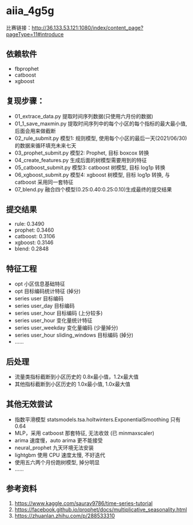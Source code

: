 # aiia_4g5g

比赛链接：http://36.133.53.121:1080/index/content_page?pageType=11#introduce


## 依赖软件

- fbprophet
- catboost
- xgboost

## 复现步骤：

- 01_extrace_data.py       提取时间序列数据(只使用六月份的数据)
- 01_1_save_maxmin.py      提取时间序列中的每个小区的每个指标的最大最小值, 后面会用来做截断
- 02_rule_submit.py        模型1: 规则模型, 使用每个小区的最后一天(2021/06/30)的数据来循环填充未来七天
- 03_prophet_submit.py     模型2: Prophet, 目标 boxcox 转换
- 04_create_features.py    生成后面的树模型需要用到的特征
- 05_catboost_submit.py    模型3: catboost 树模型, 目标 log1p 转换
- 06_xgboost_submit.py     模型4: xgboost 树模型, 目标 log1p 转换, 与 catboost 采用同一套特征
- 07_blend.py              融合四个模型(0.25:0.40:0.25:0.10)生成最终的提交结果

## 提交结果

- rule: 0.3490
- prophet: 0.3460
- catboost: 0.3106
- xgboost: 0.3146
- blend: 0.2848

## 特征工程

- opt 小区信息基础特征
- opt 目标编码统计特征 (掉分)
- series user 目标编码
- series user_day 目标编码
- series user_hour 目标编码 (上分较多)
- series user_hour 变化量统计特征
- series user_weekday 变化量编码 (少量掉分)
- series user_hour sliding_windows 目标编码 (掉分)
- ......

## 后处理

- 流量类指标截断到小区历史的 0.8x最小值，1.2x最大值
- 其他指标截断到小区历史的 1.0x最小值, 1.0x最大值

## 其他无效尝试

- 指数平滑模型 statsmodels.tsa.holtwinters.ExponentialSmoothing 只有 0.64
- MLP，采用 catboost 那套特征, 无法收敛 (已 minmaxscaler)
- arima 速度慢，auto arima 更不能接受
- neural_prophet 九天环境无法安装
- lightgbm 使用 CPU 速度太慢, 不好迭代
- 使用五六两个月份跑树模型, 掉分明显
- ......

## 参考资料

1. https://www.kaggle.com/saurav9786/time-series-tutorial
2. https://facebook.github.io/prophet/docs/multiplicative_seasonality.html
3. https://zhuanlan.zhihu.com/p/288533310

